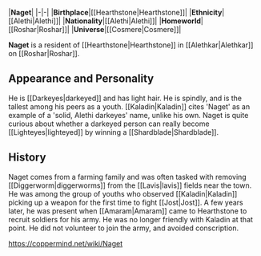 |**Naget**|
|-|-|
|**Birthplace**|[[Hearthstone\|Hearthstone]]|
|**Ethnicity**|[[Alethi\|Alethi]]|
|**Nationality**|[[Alethi\|Alethi]]|
|**Homeworld**|[[Roshar\|Roshar]]|
|**Universe**|[[Cosmere\|Cosmere]]|

**Naget** is a resident of [[Hearthstone\|Hearthstone]] in [[Alethkar\|Alethkar]] on [[Roshar\|Roshar]].

## Appearance and Personality
He is [[Darkeyes\|darkeyed]] and has light hair. He is spindly, and is the tallest among his peers as a youth. [[Kaladin\|Kaladin]] cites 'Naget' as an example of a 'solid, Alethi darkeyes' name, unlike his own. Naget is quite curious about whether a darkeyed person can really become [[Lighteyes\|lighteyed]] by winning a [[Shardblade\|Shardblade]].

## History
Naget comes from a farming family and was often tasked with removing [[Diggerworm\|diggerworms]] from the [[Lavis\|lavis]] fields near the town. He was among the group of youths who observed [[Kaladin\|Kaladin]] picking up a weapon for the first time to fight [[Jost\|Jost]].
A few years later, he was present when [[Amaram\|Amaram]] came to Hearthstone to recruit soldiers for his army. He was no longer friendly with Kaladin at that point. He did not volunteer to join the army, and avoided conscription.



https://coppermind.net/wiki/Naget